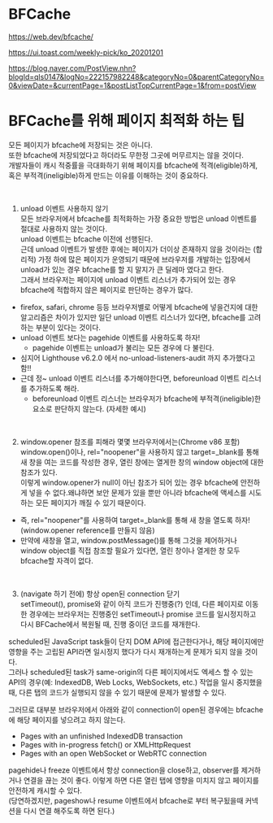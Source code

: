 # BFCache

https://web.dev/bfcache/

https://ui.toast.com/weekly-pick/ko_20201201

https://blog.naver.com/PostView.nhn?blogId=qls0147&logNo=222157982248&categoryNo=0&parentCategoryNo=0&viewDate=&currentPage=1&postListTopCurrentPage=1&from=postView

# BFCache를 위해 페이지 최적화 하는 팁

모든 페이지가 bfcache에 저장되는 것은 아니다.  
또한 bfcache에 저장되었다고 하더라도 무한정 그곳에 머무르지는 않을 것이다.  
개발자들이 캐시 적중률을 극대화하기 위해 페이지를 bfcache에 적격(eligible)하게, 혹은 부적격(ineligible)하게 만드는 이유를 이해하는 것이 중요하다.

​

1. unload 이벤트 사용하지 않기  
   모든 브라우저에서 bfcache를 최적화하는 가장 중요한 방법은 unload 이벤트를 절대로 사용하지 않는 것이다.  
   unload 이벤트는 bfcache 이전에 선행된다.  
   근데 unload 이벤트가 발생한 후에는 페이지가 더이상 존재하지 않을 것이라는 (합리적) 가정 하에 많은 페이지가 운영되기 때문에 브라우저를 개발하는 입장에서 unload가 있는 경우 bfcache를 할 지 말지가 큰 딜레마 였다고 한다.
   ​  
   그래서 브라우저는 페이지에 unload 이벤트 리스너가 추가되어 있는 경우 bfcache에 적합하지 않은 페이지로 판단하는 경우가 많다.

- firefox, safari, chrome 등등 브라우저별로 어떻게 bfcache에 넣을건지에 대한 알고리즘은 차이가 있지만 일단 unload 이벤트 리스너가 있다면, bfcache를 고려하는 부분이 있다는 것이다.
- unload 이벤트 보다는 pagehide 이벤트를 사용하도록 하자!
  - pagehide 이벤트는 unload가 불리는 모든 경우에 다 불린다.
- 심지어 Lighthouse v6.2.0 에서 no-unload-listeners-audit 까지 추가했다고 함!!
- 근데 정~ unload 이벤트 리스너를 추가해야한다면, beforeunload 이벤트 리스너를 추가하도록 해라.
  - beforeunload 이벤트 리스너는 브라우저가 bfcache에 부적격(ineligible)한 요소로 판단하지 않는다. (자세한 예시)

​

2. window.opener 참조를 피해라
   몇몇 브라우저에서는(Chrome v86 포함) window.open()이나, rel="noopener"을 사용하지 않고 target=\_blank를 통해 새 창을 여는 코드를 작성한 경우, 열린 창에는 열게한 창의 window object에 대한 참조가 있다.  
   이렇게 window.opener가 null이 아닌 참조가 되어 있는 경우 bfcache에 안전하게 넣을 수 없다.왜냐하면 보안 문제가 있을 뿐만 아니라 bfcache에 액세스를 시도하는 모든 페이지가 깨질 수 있기 때문이다.

- 즉, rel="noopener"를 사용하여 target=\_blank를 통해 새 창을 열도록 하자! (window.opener reference를 만들지 않음)
- 만약에 새창을 열고, window.postMessage()를 통해 그것을 제어하거나 window object를 직접 참조할 필요가 있다면, 열린 창이나 열게한 창 모두 bfcache할 자격이 없다.

​​

3. (navigate 하기 전에) 항상 open된 connection 닫기  
   setTimeout(), promise와 같이 아직 코드가 진행중(?) 인데, 다른 페이지로 이동한 경우에는 브라우저는 진행중인 setTimeout나 promise 코드를 일시정지하고 다시 BFCache에서 복원될 때, 진행 중이던 코드를 재개한다.

scheduled된 JavaScript task들이 단지 DOM API에 접근한다거나, 해당 페이지에만 영향을 주는 고립된 API라면 일시정지 했다가 다시 재개하는게 문제가 되지 않을 것이다.  
그러나 scheduled된 task가 same-origin의 다른 페이지에서도 엑세스 할 수 있는 API의 경우(예: IndexedDB, Web Locks, WebSockets, etc.) 작업을 일시 중지했을때, 다른 탭의 코드가 실행되지 않을 수 있기 때문에 문제가 발생할 수 있다.

그러므로 대부분 브라우저에서 아래와 같이 connection이 open된 경우에는 bfcache에 해당 페이지를 넣으려고 하지 않는다.

- Pages with an unfinished IndexedDB transaction
- Pages with in-progress fetch() or XMLHttpRequest
- Pages with an open WebSocket or WebRTC connection

pagehide나 freeze 이벤트에서 항상 connection을 close하고, observer를 제거하거나 연결을 끊는 것이 좋다. 이렇게 하면 다른 열린 탭에 영향을 미치지 않고 페이지를 안전하게 캐시할 수 있다.  
(당연하겠지만, pageshow나 resume 이벤트에서 bfcache로 부터 복구됬을때 커넥션을 다시 연결 해주도록 하면 된다.)
